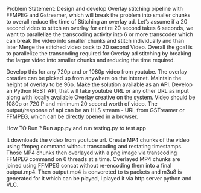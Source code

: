 Problem Statement:
Design and develop Overlay stitching pipeline with FFMPEG and Gstreamer, which will break
the problem into smaller chunks to overall reduce the time of Stitching an overlay ad.
Let’s assume if a 20 second video to stitch an overlay for entire 20 second takes 6 seconds, we
want to parallelize the transcoding activity into 6 or more transcoder which can break the video
into smaller chunks and stitch individually and than later Merge the stitched video back to 20
second Video.
Overall the goal is to parallelize the transcoding required for Overlay ad stitching by breaking
the larger video into smaller chunks and reducing the time required.

Develop this for any 720p and or 1080p video from youtube. The overlay creative can be
picked up from anywhere on the internet. Maintain the height of overlay to be 96p.
Make the solution available as an API.
Develop an Python REST API, that will take youtube URL or any other URL as input along with
locally available Overlay creative on the system. Video should be 1080p or 720 P and minimum
20 second worth of video.
The output/response of api can be an HLS stream - URL from GSTreamer or FFMPEG, which
can be directly opened in a browser.



How TO Run ?
Run app.py 
and run testing.py to test app

It downloads the video from youtube url.
Create MP4 chunks of the video using ffmpeg command without transcoding and restating timestamps.
Those MP4 chunks then overlayed with a png image via transcoding FFMPEG command on 6 threads at a time.
Overlayed MP4 chunks are joined using FFMPEG concat without re-encoding them into a final output.mp4.
Then output.mp4 is convereted to ts packets and m3u8 is generated for it which can be played, I played it via http server python and VLC.
